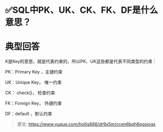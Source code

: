 # ✅SQL中PK、UK、CK、FK、DF是什么意思？


# 典型回答

K是Key的意思，就是代表约束的，所以PK、UK这些都是代表不同类型的约束：


PK：Primary Key ，主键约束

UK：Unique Key， 唯一约束

CK： check()， 检查约束

FK：Foreign Key， 外键约束

DF：default ，默认约束


> 原文: <https://www.yuque.com/hollis666/dr9x5m/ccen6bqh6pgsiogs>